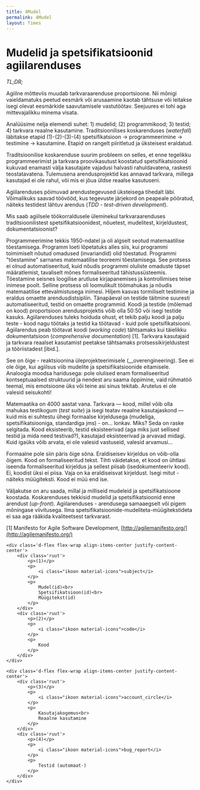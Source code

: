 ```yaml
---
title: 4Mudel
permalink: 4Mudel
layout: Times
---
```


# Mudelid ja spetsifikatsioonid agiilarenduses

_TL;DR;_

Agiilne mõtteviis muudab tarkvaraarenduse proportsioone. Nii mõnigi vaieldamatuks peetud eesmärk või arusaamine kaotab tähtsuse või leitakse isegi olevat eesmärkide saavutamisele vastutöötav. Seejuures ei tohi aga mittevajalikku minema visata.

Analüüsime nelja elemendi suhet: 1) mudelid; (2) programmikood; 3) testid; 4) tarkvara reaalne kasutamine. Traditsioonilises koskarenduses (_waterfall_) läbitakse etapid (1)-(2)-(3)-(4) spetsifikatsioon &rarr; programmeerimine &rarr; testimine &rarr; kasutamine. Etapid on rangelt piiritletud ja üksteisest eraldatud.

Traditsioonilise koskarenduse suurim probleem on selles, et enne tegelikku programmeerimist ja tarkvara proovikasutust koostatud spetsifikatsioonid kukuvad enamasti välja kasutajate vajadusi halvasti rahuldavatena, raskesti teostatavatena. Tulemusena arendusprojektid kas annavad tarkvara, millega kasutajad ei ole rahul, või mis ei jõua üldse reaalse kasutuseni. 

 Agiilarenduses põimuvad arendustegevused üksteisega tihedalt läbi. Võimalikuks saavad töövööd, kus tegevuste järjekord on peapeale pööratud, näiteks testidest lähtuv arendus (_TDD - test-driven development_).

 Mis saab agiilsele töökorraldusele üleminekul tarkvaraarenduses traditsioonilistest spetsifikatsioonidest, nõuetest, mudelitest, kirjeldustest, dokumentatsioonist?

Programmeerimine tekkis 1950-ndatel ja oli algselt seotud matemaatilise tõestamisega. Programm loeti lõpetatuks alles siis, kui programmi toimimiselt nõutud omadused (invariandid) olid tõestatud. Programmi "tõestamine" sarnanes matemaatilise teoreemi tõestamisega. See protsess ei olnud automatiseeritud, kuid nõudis programmi oluliste omaduste täpset määratlemist, tavaliselt mõnes formaliseeritud tähistussüsteemis. Tõestamine seisnes loogilise arutluse kirjapanemises ja kontrollimises teise inimese poolt. Selline protsess oli loomulikult  töömahukas ja nõudis matemaatilise ettevalmistusega inimesi. Hiljem kasvas tormiliselt testimine ja eraldus omaette arendusdistsipliin. Tänapäeval on testide täitmine suuresti automatiseeritud, testid on omaette programmid. Koodi ja testide (mõlemad on kood) proportsioon arendusprojektis võib olla 50:50 või isegi testide kasuks. Agiilarenduses tuleks hoiduda ohust, et tekib palju koodi ja palju teste - kood nagu töötaks ja testid ka töötavad - kuid pole spetsifikatsiooni. Agiilarendus peab töötavat koodi (_working code_) tähtsamaks kui täielikku dokumentatsioon (_comprehensive documentation_) [1]. Tarkvara kasutajaid ja tarkvara reaalset kasutamist peetakse tähtsamaks protsessikirjeldustest ja tööriistadest [ibid.].

See on õige - reaktsioonina üleprojekteerimisele (__overengineering). See ei ole õige, kui agiilsus viib mudelite ja spetsifikatsioonide eitamisele. Analoogia moodsa haridusega: pole olulised enam formaliseeritud kontseptuaalsed struktuurid ja nendest aru saama õppimine, vaid rühmatöö teemal, mis emotsioone üks või teine asi sinus tekitab. Arutelus ei ole valesid seisukohti!

Matemaatika on 4000 aastat vana. Tarkvara &mdash; kood, millel võib olla mahukas testikogum (_test suite_) ja isegi teatav reaalne kasutajaskond &mdash; kuid mis ei suhtestu ühegi formaalse kirjeldusega (mudeliga, spetsifikatsiooniga, standardiga jms) - on... lonkav. Miks? Seda on raske selgitada. Kood eksisteerib, testid eksisteerivad (aga miks just sellised testid ja mida need testivad?), kasutajad eksisteerivad ja arvavad midagi. Kuid igaüks võib arvata, ei ole valesid vastuseid, valesid arvamusi... 

Formaalne pole siin päris õige sõna. Eraldiseisev kirjeldus on võib-olla õigem. Kood on formaliseeritud tekst. Tihti väidetakse, et kood on ühtlasi iseenda formaliseeritud kirjeldus ja sellest piisab (isedokumenteeriv kood). Ei, koodist üksi ei piisa. Vaja on ka eraldiseisvat kirjeldust. Isegi mitut - näiteks müügiteksti. Kood ei müü end ise.

Väljakutse on aru saada, millal ja milliseid mudeleid ja spetsifikatsioone koostada. Koskarenduses tekkisid mudelid ja spetsifikatsioonid enne arendust (_up-front_). Agiilarenduses - arendusega samaaegselt või pigem mõningase viivitusega. Ilma spetsifikatsioonide-mudeliteta-müügitekstideta ei saa aga rääkida kvaliteetsest tarkvarast.  

[1] Manifesto for Agile Software Development, [http://agilemanifesto.org/](http://agilemanifesto.org/) 

<div class='paan dialoog'>

    <div class='d-flex flex-wrap align-items-center justify-content-center'>
        <div class='ruut'>
            <p>(1)</p>
            <p>
                <i class="ikoon material-icons">subject</i>
            </p>
            <p>
                Mudel(id)<br>
                Spetsifikatsioon(id)<br>
                Müügitekst(id)
            </p>
        </div>
        <div class='ruut'>
            <p>(2)</p>
            <p>
                <i class="ikoon material-icons">code</i>
            </p>
            <p>
                Kood
            </p>
        </div>
    </div>

    <div class='d-flex flex-wrap align-items-center justify-content-center'>
        <div class='ruut'>
            <p>(3)</p>
            <p>
                <i class="ikoon material-icons">account_circle</i>
            </p>
            <p>
                Kasutajakogemus<br>
                Reaalne kasutamine
            </p>
        </div>
        <div class='ruut'>
            <p>(4)</p>
            <p>
                <i class="ikoon material-icons">bug_report</i>
            </p>
            <p>
                Testid (automaat-)
            </p>
        </div>
    </div>

</div>


